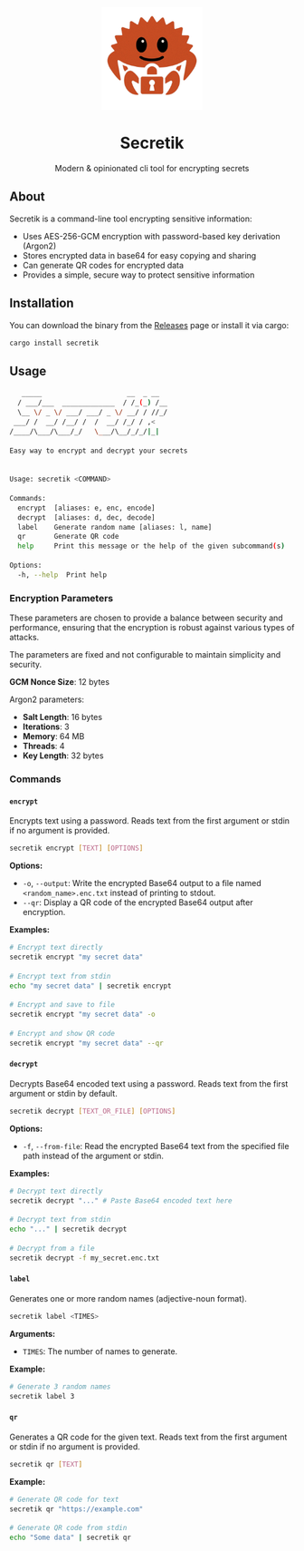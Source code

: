 <div align="center">
<picture>
    <img src="./.github/media/logo.png" height="180" alt="logo picture">
</picture>
    <h1>Secretik</h1>
    <p>Modern & opinionated cli tool for encrypting secrets</p>
</div>

## About

Secretik is a command-line tool encrypting sensitive information:

- Uses AES-256-GCM encryption with password-based key derivation (Argon2)
- Stores encrypted data in base64 for easy copying and sharing
- Can generate QR codes for encrypted data
- Provides a simple, secure way to protect sensitive information

## Installation

You can download the binary from the [Releases](https://github.com/swift1337/secretik/releases) page 
or install it via cargo:

```sh
cargo install secretik
```

## Usage

```sh
   _____                     __  _ __
  / ___/___  _____________  / /_(_) /__
  \__ \/ _ \/ ___/ ___/ _ \/ __/ / //_/
 ___/ /  __/ /__/ /  /  __/ /_/ / ,<
/____/\___/\___/_/   \___/\__/_/_/|_|

Easy way to encrypt and decrypt your secrets


Usage: secretik <COMMAND>

Commands:
  encrypt  [aliases: e, enc, encode]
  decrypt  [aliases: d, dec, decode]
  label    Generate random name [aliases: l, name]
  qr       Generate QR code
  help     Print this message or the help of the given subcommand(s)

Options:
  -h, --help  Print help
```

### Encryption Parameters

These parameters are chosen to provide a balance between security and performance, ensuring that the encryption is
robust against various types of attacks.

The parameters are fixed and not configurable to maintain simplicity and security.

**GCM Nonce Size**: 12 bytes

Argon2 parameters:

- **Salt Length**: 16 bytes
- **Iterations**: 3
- **Memory**: 64 MB
- **Threads**: 4
- **Key Length**: 32 bytes


### Commands

#### `encrypt`

Encrypts text using a password. Reads text from the first argument or stdin if no argument is provided.

```sh
secretik encrypt [TEXT] [OPTIONS]
```

**Options:**

*   `-o`, `--output`: Write the encrypted Base64 output to a file named `<random_name>.enc.txt` instead of printing to stdout.
*   `--qr`: Display a QR code of the encrypted Base64 output after encryption.


**Examples:**

```sh
# Encrypt text directly
secretik encrypt "my secret data"

# Encrypt text from stdin
echo "my secret data" | secretik encrypt

# Encrypt and save to file
secretik encrypt "my secret data" -o

# Encrypt and show QR code
secretik encrypt "my secret data" --qr
```

#### `decrypt`

Decrypts Base64 encoded text using a password. Reads text from the first argument or stdin by default.

```sh
secretik decrypt [TEXT_OR_FILE] [OPTIONS]
```

**Options:**

*   `-f`, `--from-file`: Read the encrypted Base64 text from the specified file path instead of the argument or stdin.

**Examples:**

```sh
# Decrypt text directly
secretik decrypt "..." # Paste Base64 encoded text here

# Decrypt text from stdin
echo "..." | secretik decrypt

# Decrypt from a file
secretik decrypt -f my_secret.enc.txt
```

#### `label`

Generates one or more random names (adjective-noun format).

```sh
secretik label <TIMES>
```

**Arguments:**

*   `TIMES`: The number of names to generate.

**Example:**

```sh
# Generate 3 random names
secretik label 3
```

#### `qr`

Generates a QR code for the given text. Reads text from the first argument or stdin if no argument is provided.

```sh
secretik qr [TEXT]
```

**Example:**

```sh
# Generate QR code for text
secretik qr "https://example.com"

# Generate QR code from stdin
echo "Some data" | secretik qr
```
